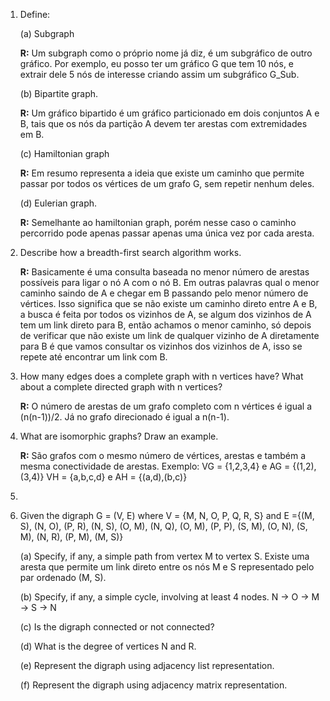 1. Define:

	(a) Subgraph
	
	**R:** Um subgraph como o próprio nome já diz, é um subgráfico de outro gráfico. Por exemplo, eu posso ter um gráfico G que tem 10 nós, e extrair dele 5 nós de interesse criando assim um subgráfico G_Sub.
	
	(b) Bipartite graph.
	
	**R:** Um gráfico bipartido é um gráfico particionado em dois conjuntos A e B, tais que os nós da partição A devem ter arestas com extremidades em B.
	
	(c) Hamiltonian graph
	
	**R:** Em resumo representa a ideia que existe um caminho que permite passar por todos os vértices de um grafo G, sem repetir nenhum deles.
	
	(d) Eulerian graph.
	
	**R:** Semelhante ao hamiltonian graph, porém nesse caso o caminho percorrido pode apenas passar apenas uma única vez por cada aresta.

2. Describe how a breadth-first search algorithm works.

	**R:** Basicamente é uma consulta baseada no menor número de arestas possíveis para ligar o nó A com o nó B. Em outras palavras qual o menor caminho saindo de A e chegar em B passando pelo menor número de vértices. Isso significa que se não existe um caminho direto entre A e B, a busca é feita por todos os vizinhos de A, se algum dos vizinhos de A tem um link direto para B, então achamos o menor caminho, só depois de verificar que não existe um link de qualquer vizinho de A diretamente para B é que vamos consultar os vizinhos dos vizinhos de A, isso se repete até encontrar um link com B.

3. How many edges does a complete graph with n vertices have? What about a complete directed graph with n vertices?

	**R:** O número de arestas de um grafo completo com n vértices é igual a (n(n-1))/2. Já no grafo direcionado é igual a n(n-1).

4. What are isomorphic graphs? Draw an example.

	**R:** São grafos com o mesmo número de vértices, arestas e também a mesma conectividade de arestas.
	Exemplo:
	VG = {1,2,3,4} e AG = {(1,2),(3,4)}
	VH = {a,b,c,d} e AH = {(a,d),(b,c)}
5.

6. Given the digraph G = (V, E) where V = {M, N, O, P, Q, R, S} and
E ={(M, S), (N, O), (P, R), (N, S), (O, M), (N, Q), (O, M), (P, P), (S, M), (O, N),  (S, M), (N, R), (P, M), (M, S)}

	(a) Specify, if any, a simple path from vertex M to vertex S.
Existe uma aresta que permite um link direto entre os nós M e S representado pelo par ordenado (M, S).

	(b) Specify, if any, a simple cycle, involving at least 4 nodes.
N -> O -> M -> S -> N

	(c) Is the digraph connected or not connected?

	(d) What is the degree of vertices N and R.

	(e) Represent the digraph using adjacency list representation.

	(f) Represent the digraph using adjacency matrix representation.
